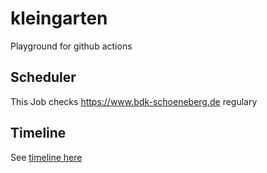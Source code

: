 # kleingarten

Playground for github actions

## Scheduler

This Job checks https://www.bdk-schoeneberg.de regulary

## Timeline

See [timeline here](timeline.html)
